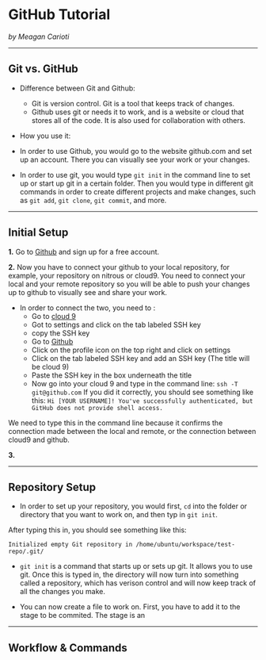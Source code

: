 # GitHub Tutorial

_by Meagan Carioti_

---
## Git vs. GitHub
* Difference between Git and Github:
  * Git is version control. Git is a tool that keeps track of changes.
  * Github uses git or needs it to work, and is a website or cloud that stores all of the code. It is also used for collaboration with others.
        
* How you use it: 
 * In order to use Github, you would go to the website github.com and set up an account. There you can visually see your work or your changes. 
 * In order to use git, you would type `git init` in the command line to set up or start up git in a certain folder. Then you would type in different git commands in order to create different projects and make changes, such as `git add`,  `git clone`,  `git commit`, and more.

---
## Initial Setup
**1.** Go to [Github](http://www.github.com) and sign up for a free account. 

**2.**  Now you have to connect your github to your local 
repository, for example, your
repository on nitrous or cloud9. 
You need to connect your local and your remote repository so you will be able to push your changes up
to github to visually see and share your work.

* In order to connect the two, you need to :
  * Go to [cloud 9](c9.io)
  * Got to settings and click on the tab labeled SSH key
  * copy the SSH key
  * Go to [Github](http://www.github.com)
  * Click on the profile icon on the top right and click on settings
  * Click on the tab labeled SSH key and add an SSH key (The title will be cloud 9)
  * Paste the SSH key in the box underneath the title
  * Now go into your cloud 9 and type in the command line: `ssh -T git@github.com`
   If you did it correctly, you should see something like this:
`Hi [YOUR USERNAME]! You've successfully authenticated, but GitHub does not provide shell access.`

We need to type this in the command line because it confirms the connection made between the local and remote, or the connection between cloud9 and github.


**3.** 

---
## Repository Setup
* In order to set up your repository, you would first, `cd` into the folder or directory that you want to work on, and then typ in `git init`.

 After typing this in, you should see something like this:

  `Initialized empty Git repository in /home/ubuntu/workspace/test-repo/.git/`

* `git init` is a command that starts up or sets up git. It allows you to use git. Once this is typed in, the directory will now turn into
 something called a repository, which has verison control and will now keep track of all the changes you make.

* You can now create a file to work on. First, you have to add it to the stage to be commited. The stage is an 
  



---
## Workflow & Commands

